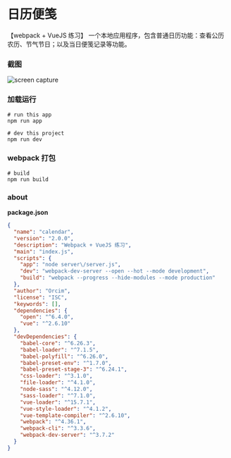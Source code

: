 # 日历便笺  
【webpack + VueJS 练习】
一个本地应用程序，包含普通日历功能：查看公历农历、节气节日；以及当日便笺记录等功能。  
### 截图  
![screen capture](https://www.cnblogs.com/images/cnblogs_com/Orcim/1508992/o_vue-calendar-project.png)
### 加载运行
``` shell
# run this app
npm run app
```
``` shell
# dev this project
npm run dev
```
### webpack 打包
``` shell
# build
npm run build
```
### about
**package.json**
```json
{
  "name": "calendar",
  "version": "2.0.0",
  "description": "Webpack + VueJS 练习",
  "main": "index.js",
  "scripts": {
    "app": "node server\/server.js",
    "dev": "webpack-dev-server --open --hot --mode development",
    "build": "webpack --progress --hide-modules --mode production"
  },
  "author": "Orcim",
  "license": "ISC",
  "keywords": [],
  "dependencies": {
    "open": "^6.4.0",
    "vue": "^2.6.10"
  },
  "devDependencies": {
    "babel-core": "^6.26.3",
    "babel-loader": "^7.1.5",
    "babel-polyfill": "^6.26.0",
    "babel-preset-env": "^1.7.0",
    "babel-preset-stage-3": "^6.24.1",
    "css-loader": "^3.1.0",
    "file-loader": "^4.1.0",
    "node-sass": "^4.12.0",
    "sass-loader": "^7.1.0",
    "vue-loader": "^15.7.1",
    "vue-style-loader": "^4.1.2",
    "vue-template-compiler": "^2.6.10",
    "webpack": "^4.36.1",
    "webpack-cli": "^3.3.6",
    "webpack-dev-server": "^3.7.2"
  }
}
```